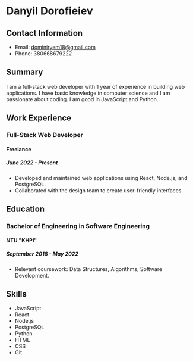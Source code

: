 # Danyil Dorofieiev

## Contact Information

- Email: dominiryem18@gmail.com
- Phone: 380668679222

## Summary

I am a full-stack web developer with 1 year of experience in building web applications. I have basic knowledge in computer science and I am passionate about coding. I am good in JavaScript and Python.

## Work Experience

### Full-Stack Web Developer

#### Freelance

##### June 2022 - Present

- Developed and maintained web applications using React, Node.js, and PostgreSQL.
- Collaborated with the design team to create user-friendly interfaces.

## Education

### Bachelor of Engineering in Software Engineering

#### NTU "KHPI"

##### September 2018 - May 2022

- Relevant coursework: Data Structures, Algorithms, Software Development.

## Skills

- JavaScript
- React
- Node.js
- PostgreSQL
- Python
- HTML
- CSS
- Git
